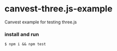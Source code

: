 # canvest-three.js-example
Canvest example for testing three.js

### install and run
```
$ npm i && npm test
```
